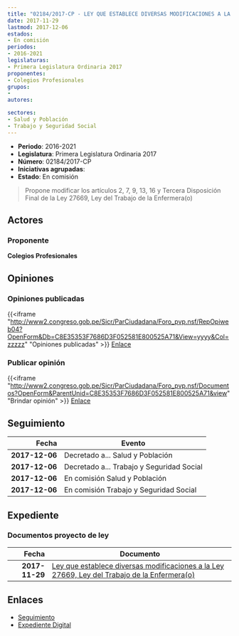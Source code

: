 ```yaml
---
title: "02184/2017-CP - LEY QUE ESTABLECE DIVERSAS MODIFICACIONES A LA LEY 27669, LEY DEL TRABAJO DE LA ENFERMERA(O)"
date: 2017-11-29
lastmod: 2017-12-06
estados:
- En comisión
periodos:
- 2016-2021
legislaturas:
- Primera Legislatura Ordinaria 2017
proponentes:
- Colegios Profesionales
grupos:
- 
autores:

sectores:
- Salud y Población
- Trabajo y Seguridad Social
---
```

- **Periodo**: 2016-2021
- **Legislatura**: Primera Legislatura Ordinaria 2017
- **Número**: 02184/2017-CP
- **Iniciativas agrupadas**: 
- **Estado**: En comisión

> Propone modificar los artículos 2, 7, 9, 13, 16 y Tercera Disposición Final de la Ley 27669, Ley del Trabajo de la Enfermera(o)


## Actores

### Proponente

**Colegios Profesionales**

## Opiniones

### Opiniones publicadas

{{<iframe "http://www2.congreso.gob.pe/Sicr/ParCiudadana/Foro_pvp.nsf/RepOpiweb04?OpenForm&Db=C8E35353F7686D3F052581E800525A71&View=yyyy&Col=zzzzz" "Opiniones publicadas" >}}
[Enlace](http://www2.congreso.gob.pe/Sicr/ParCiudadana/Foro_pvp.nsf/RepOpiweb04?OpenForm&Db=C8E35353F7686D3F052581E800525A71&View=yyyy&Col=zzzzz)

### Publicar opinión

{{<iframe "http://www2.congreso.gob.pe/Sicr/ParCiudadana/Foro_pvp.nsf/Documentos?OpenForm&ParentUnid=C8E35353F7686D3F052581E800525A71&view" "Brindar opinión" >}}
[Enlace](http://www2.congreso.gob.pe/Sicr/ParCiudadana/Foro_pvp.nsf/Documentos?OpenForm&ParentUnid=C8E35353F7686D3F052581E800525A71&view)


## Seguimiento

| Fecha | Evento |
|------:|--------|
| **2017-12-06** | Decretado a... Salud y Población |
| **2017-12-06** | Decretado a... Trabajo y Seguridad Social |
| **2017-12-06** | En comisión Salud y Población |
| **2017-12-06** | En comisión Trabajo y Seguridad Social |

## Expediente

### Documentos proyecto de ley

| Fecha | Documento |
|------:|-----------|
| **2017-11-29** | [Ley que establece diversas modificaciones a la Ley 27669, Ley del Trabajo de la Enfermera(o)](http://www.leyes.congreso.gob.pe/Documentos/2016_2021/Proyectos_de_Ley_y_de_Resoluciones_Legislativas/PL0218420171129.pdf) |

## Enlaces

- [Seguimiento](http://www2.congreso.gob.pe/Sicr/TraDocEstProc/CLProLey2016.nsf/f7fff46988ca05b1052578e100829cc7/69ac71b92420b026052581e80008b039?OpenDocument)
- [Expediente Digital](http://www2.congreso.gob.pe/Sicr/TraDocEstProc/Expvirt_2011.nsf/visbusqptramdoc1621/02184?opendocument)

